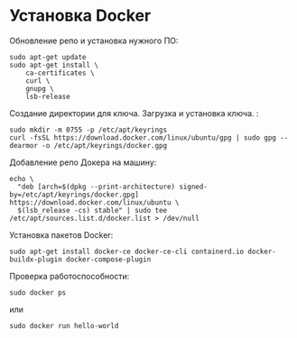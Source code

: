 # Установка Docker

Обновление репо и установка нужного ПО:
```
sudo apt-get update
sudo apt-get install \
    ca-certificates \
    curl \
    gnupg \
    lsb-release
```


Создание директории для ключа. Загрузка и установка ключа. :
```
sudo mkdir -m 0755 -p /etc/apt/keyrings
curl -fsSL https://download.docker.com/linux/ubuntu/gpg | sudo gpg --dearmor -o /etc/apt/keyrings/docker.gpg
```


Добавление репо Докера на машину:
```
echo \
  "deb [arch=$(dpkg --print-architecture) signed-by=/etc/apt/keyrings/docker.gpg] https://download.docker.com/linux/ubuntu \
  $(lsb_release -cs) stable" | sudo tee /etc/apt/sources.list.d/docker.list > /dev/null
```

Установка пакетов Docker:
```
sudo apt-get install docker-ce docker-ce-cli containerd.io docker-buildx-plugin docker-compose-plugin 
```
Проверка работоспособности:

```
sudo docker ps
```

или

```
sudo docker run hello-world
```